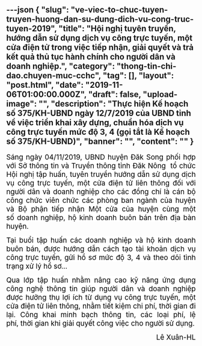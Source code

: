 ---json
{
    "slug": "ve-viec-to-chuc-tuyen-truyen-huong-dan-su-dung-dich-vu-cong-truc-tuyen-2019",
    "title": "Hội nghị tuyên truyền, hướng dẫn sử dụng dịch vụ công trực tuyến, một cửa điện tử trong việc tiếp nhận, giải quyết và trả kết quả thủ tục hành chính cho người dân và doanh nghiệp.",
    "category": "thong-tin-chi-dao.chuyen-muc-cchc",
    "tag": [],
    "layout": "post.html",
    "date": "2019-11-06T01:00:00.000Z",
    "draft": false,
    "upload-image": "",
    "description": "Thực hiện Kế hoạch số 375/KH-UBND ngày 12/7/2019 của UBND tỉnh về việc triển khai xây dựng, chuẩn hóa dịch vụ công trực tuyến mức độ 3, 4 (gọi tắt là Kế hoạch số 375/KH-UBND)",
    "banner": "",
    "__content__": ""
}
---
<p style="text-align:justify"><span style="font-size:14.0pt"><span style="background-color:white"><span style="color:black">S&aacute;ng ng&agrave;y 04/11/2019, UBND huyện Đăk Song phối hợp với Sở th&ocirc;ng tin v&agrave; Truyền th&ocirc;ng tỉnh Đăk N&ocirc;ng &nbsp;tổ chức Hội nghị tập huấn, tuy&ecirc;n truyền hướng dẫn sử dụng dịch vụ c&ocirc;ng trực tuyến, một cửa điện tử li&ecirc;n th&ocirc;ng đối với người d&acirc;n v&agrave; doanh nghiệp cho c&aacute;c đồng ch&iacute; l&agrave; c&aacute;n bộ c&ocirc;ng chức vi&ecirc;n chức c&aacute;c ph&ograve;ng ban ng&agrave;nh của huyện v&agrave; Bộ phận tiếp nhận Một&nbsp;cửa của huyện c&ugrave;ng&nbsp;một số&nbsp;doanh nghiệp, hộ kinh doanh bu&ocirc;n b&aacute;n tr&ecirc;n địa b&agrave;n huyện.</span></span></span></p>

<p style="text-align:justify"><span style="font-size:14.0pt"><span style="background-color:white"><span style="color:black">Tại buổi tập huấn c&aacute;c doanh nghiệp v&agrave;&nbsp;hộ kinh doanh bu&ocirc;n b&aacute;n, được hướng dẫn c&aacute;ch tạo t&agrave;i khoản dịch vụ c&ocirc;ng trực tuyến, gửi hồ sơ mức độ 3, 4&nbsp;v&agrave; theo d&otilde;i t&igrave;nh trạng xử l&yacute; hồ sơ...</span></span></span></p>

<p style="text-align:justify"><span style="font-size:14.0pt"><span style="background-color:white"><span style="color:black">Qua lớp tập huấn nhằm n&acirc;ng cao&nbsp;kỹ năng ứng dụng c&ocirc;ng nghệ th&ocirc;ng tin&nbsp;gi&uacute;p người d&acirc;n v&agrave; doanh nghiệp được hưởng thụ lợi &iacute;ch từ&nbsp;dụng vụ<strong>&nbsp;</strong>c&ocirc;ng trực tuyến, một cửa điện tử li&ecirc;n th&ocirc;ng, nhằm&nbsp;tiết kiệm chi ph&iacute;, thời gian đi lại.&nbsp;C&ocirc;ng khai minh bạch th&ocirc;ng tin, c&aacute;c loại ph&iacute;, lệ ph&iacute;,&nbsp;thời gian khi giải quyết c&ocirc;ng việc cho người sử dụng.</span></span></span></p>

<p style="text-align:right"><span style="color:#000000"><span style="font-size:18.6667px">L&ecirc; Xu&acirc;n-HL</span></span></p>
